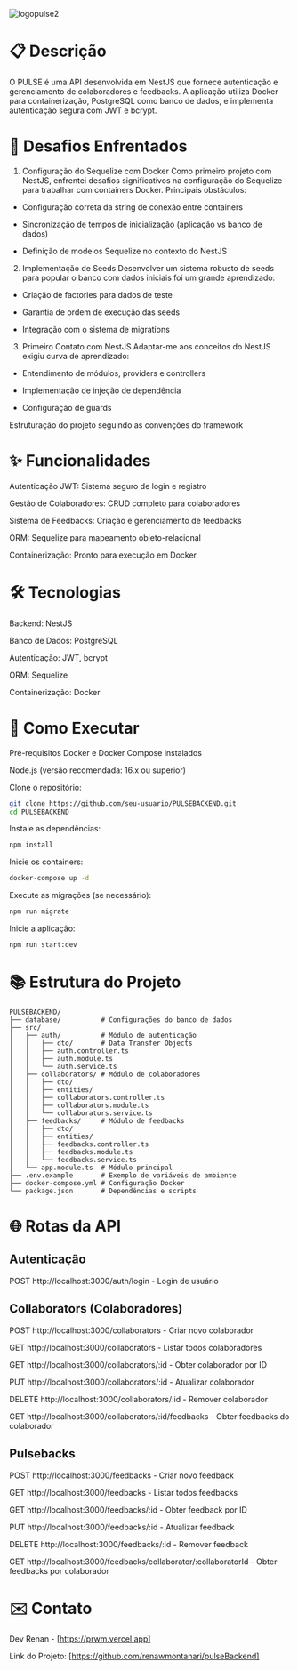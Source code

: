 ![logopulse2](https://github.com/user-attachments/assets/7a93af43-084c-43b0-b209-a66fbbde3da8)

# 📋 Descrição

O PULSE é uma API desenvolvida em NestJS que fornece autenticação e gerenciamento de colaboradores e feedbacks. A aplicação utiliza Docker para containerização, PostgreSQL como banco de dados, e implementa autenticação segura com JWT e bcrypt.

# 🧗 Desafios Enfrentados
1. Configuração do Sequelize com Docker
Como primeiro projeto com NestJS, enfrentei desafios significativos na configuração do Sequelize para trabalhar com containers Docker. Principais obstáculos:

  - Configuração correta da string de conexão entre containers

  - Sincronização de tempos de inicialização (aplicação vs banco de dados)

  - Definição de modelos Sequelize no contexto do NestJS
  

2. Implementação de Seeds
Desenvolver um sistema robusto de seeds para popular o banco com dados iniciais foi um grande aprendizado:

  - Criação de factories para dados de teste

  - Garantia de ordem de execução das seeds

  - Integração com o sistema de migrations


3. Primeiro Contato com NestJS
Adaptar-me aos conceitos do NestJS exigiu curva de aprendizado:

  - Entendimento de módulos, providers e controllers

  - Implementação de injeção de dependência

  - Configuração de guards

Estruturação do projeto seguindo as convenções do framework

# ✨ Funcionalidades
Autenticação JWT: Sistema seguro de login e registro

Gestão de Colaboradores: CRUD completo para colaboradores

Sistema de Feedbacks: Criação e gerenciamento de feedbacks

ORM: Sequelize para mapeamento objeto-relacional

Containerização: Pronto para execução em Docker

# 🛠 Tecnologias
Backend: NestJS

Banco de Dados: PostgreSQL

Autenticação: JWT, bcrypt

ORM: Sequelize

Containerização: Docker

# 🚀 Como Executar
Pré-requisitos
Docker e Docker Compose instalados

Node.js (versão recomendada: 16.x ou superior)

Clone o repositório:
```bash
git clone https://github.com/seu-usuario/PULSEBACKEND.git
cd PULSEBACKEND
```

Instale as dependências:
```bash
npm install
```

Inicie os containers:
```bash
docker-compose up -d
```

Execute as migrações (se necessário):
```bash
npm run migrate
```

Inicie a aplicação:
```bash
npm run start:dev
```

# 📚 Estrutura do Projeto

```text
PULSEBACKEND/
├── database/          # Configurações do banco de dados
├── src/
│   ├── auth/          # Módulo de autenticação
│   │   ├── dto/       # Data Transfer Objects
│   │   ├── auth.controller.ts
│   │   ├── auth.module.ts
│   │   └── auth.service.ts
│   ├── collaborators/ # Módulo de colaboradores
│   │   ├── dto/
│   │   ├── entities/
│   │   ├── collaborators.controller.ts
│   │   ├── collaborators.module.ts
│   │   └── collaborators.service.ts
│   ├── feedbacks/     # Módulo de feedbacks
│   │   ├── dto/
│   │   ├── entities/
│   │   ├── feedbacks.controller.ts
│   │   ├── feedbacks.module.ts
│   │   └── feedbacks.service.ts
│   └── app.module.ts  # Módulo principal
├── .env.example       # Exemplo de variáveis de ambiente
├── docker-compose.yml # Configuração Docker
└── package.json       # Dependências e scripts
```

# 🌐 Rotas da API

## Autenticação
POST http://localhost:3000/auth/login - Login de usuário

## Collaborators (Colaboradores)
POST http://localhost:3000/collaborators - Criar novo colaborador

GET http://localhost:3000/collaborators - Listar todos colaboradores

GET http://localhost:3000/collaborators/:id - Obter colaborador por ID

PUT http://localhost:3000/collaborators/:id - Atualizar colaborador

DELETE http://localhost:3000/collaborators/:id - Remover colaborador

GET http://localhost:3000/collaborators/:id/feedbacks - Obter feedbacks do colaborador

## Pulsebacks
POST http://localhost:3000/feedbacks - Criar novo feedback

GET http://localhost:3000/feedbacks - Listar todos feedbacks

GET http://localhost:3000/feedbacks/:id - Obter feedback por ID

PUT http://localhost:3000/feedbacks/:id - Atualizar feedback

DELETE http://localhost:3000/feedbacks/:id - Remover feedback

GET http://localhost:3000/feedbacks/collaborator/:collaboratorId - Obter feedbacks por colaborador

# ✉️ Contato
Dev Renan - [https://prwm.vercel.app]

Link do Projeto: [https://github.com/renawmontanari/pulseBackend]
